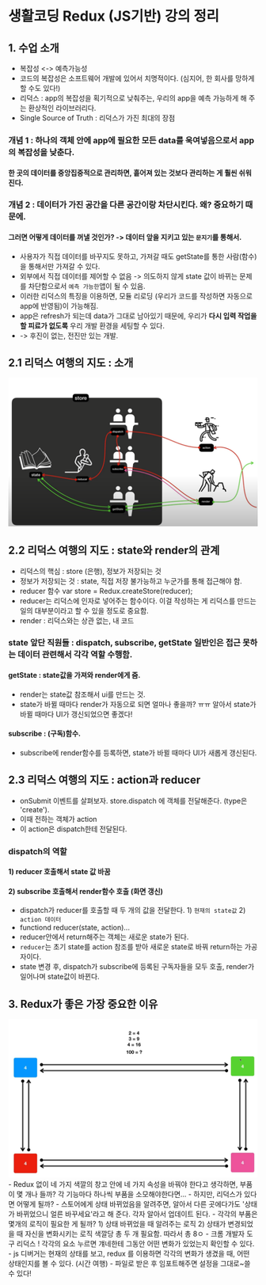 # 생활코딩 Redux (JS기반) 강의 정리
## 1. 수업 소개
- 복잡성 <-> 예측가능성
- 코드의 복잡성은 소프트웨어 개발에 있어서 치명적이다. (심지어, 한 회사를 망하게 할 수도 있다!)
- 리덕스 : app의 복잡성을 획기적으로 낮춰주는, 우리의 app을 예측 가능하게 해 주는 환상적인 라이브러리다.
- Single Source of Truth : 리덕스가 가진 최대의 장점
### 개념 1 : 하나의 객체 안에 app에 필요한 모든 data를 욱여넣음으로서 app의 복잡성을 낮춘다.   
#### 한 곳의 데이터를 중앙집중적으로 관리하면, 흩어져 있는 것보다 관리하는 게 훨씬 쉬워진다.
### 개념 2 : 데이터가 가진 공간을 다른 공간이랑 차단시킨다. 왜? 중요하기 때문에. 
#### 그러면 어떻게 데이터를 꺼낼 것인가? -> 데이터 앞을 지키고 있는 `문지기`를 통해서.
- 사용자가 직접 데이터를 바꾸지도 못하고, 가져갈 때도 getState를 통한 사람(함수)을 통해서만 가져갈 수 있다.
- 외부에서 직접 데이터를 제어할 수 없음 -> 의도하지 않게 state 값이 바뀌는 문제를 차단함으로서 `예측 가능한`앱이 될 수 있음.
- 이러한 리덕스의 특징을 이용하면, 모듈 리로딩 (우리가 코드를 작성하면 자동으로 app에 반영됨)이 가능해짐.
- app은 refresh가 되는데 data가 그대로 남아있기 때문에, 우리가 **다시 입력 작업을 할 피료가 없도록** 우리 개발 환경을 세팅할 수 있다.
- -> 후진이 없는, 전진만 있는 개발.

## 2.1 리덕스 여행의 지도 :  소개
<img src="https://github.com/Anne-Hyeyeon/TIL/blob/main/redux/egoing/redux_pic.png?raw=true" />

## 2.2 리덕스 여행의 지도 : state와 render의 관계
- 리덕스의 핵심 : store (은행), 정보가 저장되는 것
- 정보가 저장되는 것 : state, 직접 저장 불가능하고 누군가를 통해 접근해야 함.
- reducer 함수 var store = Redux.createStore(reducer);
- reducer는 리덕스에 인자로 넣어주는 함수이다. 이걸 작성하는 게 리덕스를 만드는 일의 대부분이라고 할 수 있을 정도로 중요함.
- render : 리덕스와는 상관 없는, 내 코드 
### state 앞단 직원들 : dispatch, subscribe, getState 일반인은 접근 못하는 데이터 관련해서 각각 역할 수행함.
#### getState : state값을 가져와 render에게 줌. 
- render는 state값 참조해서 ui를 만드는 것.
- state가 바뀔 때마다 render가 자동으로 되면 얼마나 좋을까? ㅠㅠ 알아서 state가 바뀔 때마다 UI가 갱신되었으면 좋겠다!
#### subscribe : (구독)함수.
- subscribe에 render함수를 등록하면, state가 바뀔 때마다 UI가 새롭게 갱신된다.


## 2.3 리덕스 여행의 지도 : action과 reducer
- onSubmit 이벤트를 살펴보자. store.dispatch 에 객체를 전달해준다. (type은 'create').
- 이때 전하는 객체가 action
- 이 action은 dispatch한테 전달된다.
### dispatch의 역할
#### 1) reducer 호출해서 state 값 바꿈
#### 2) subscribe 호출해서 render함수 호출 (화면 갱신)
- dispatch가 reducer를 호출할 때 두 개의 값을 전달한다. 1) `현재의 state값` 2) `action 데이터`
- functiond reducer(state, action)...
- reducer안에서 return해주는 객체는 새로운 state가 된다.
- `reducer`는 초기 state를 action 참조를 받아 새로운 state로 바꿔 return하는 가공자이다.
- state 변경 후, dispatch가 subscribe에 등록된 구독자들을 모두 호출, render가 일어나며 state값이 바뀐다.

## 3. Redux가 좋은 가장 중요한 이유
<img src="https://github.com/Anne-Hyeyeon/TIL/blob/main/redux/egoing/redux_why.png?raw=true" alt="redux" />
- Redux 없이 네 가지 색깔의 창고 안에 네 가지 속성을 바꿔야 한다고 생각하면, 부품이 몇 개나 들까? 각 기능마다 하나씩 부품을 소모해야한다면...
- 하지만, 리덕스가 있다면 어떻게 될까?
- 스토어에게 상태 바뀌었음을 알려주면, 알아서 다른 곳에다가도 '상태가 바뀌었으니 얼른 바꾸세요'라고 해 준다. 각자 알아서 업데이트 된다.
- 각각의 부품은 몇개의 로직이 필요한 게 될까? 1) 상태 바뀌었을 때 알려주는 로직 2) 상태가 변경되었을 때 자신을 변화시키는 로직 색깔당 총 두 개 필요함. 따라서 총 8ㅇ 
- 크롬 개발자 도구 리덕스 ! 각각의 요소 누르면 걔네한테 그동안 어떤 변화가 있었는지 확인할 수 있다.
- js 디버거는 현재의 상태를 보고, redux 를 이용하면 각각의 변화가 생겼을 때, 어떤 상태인지를 볼 수 있다.  (시간 여행)
- 파일로 받은 후 임포트해주면 설정을 그대로~쓸 수 있다!
